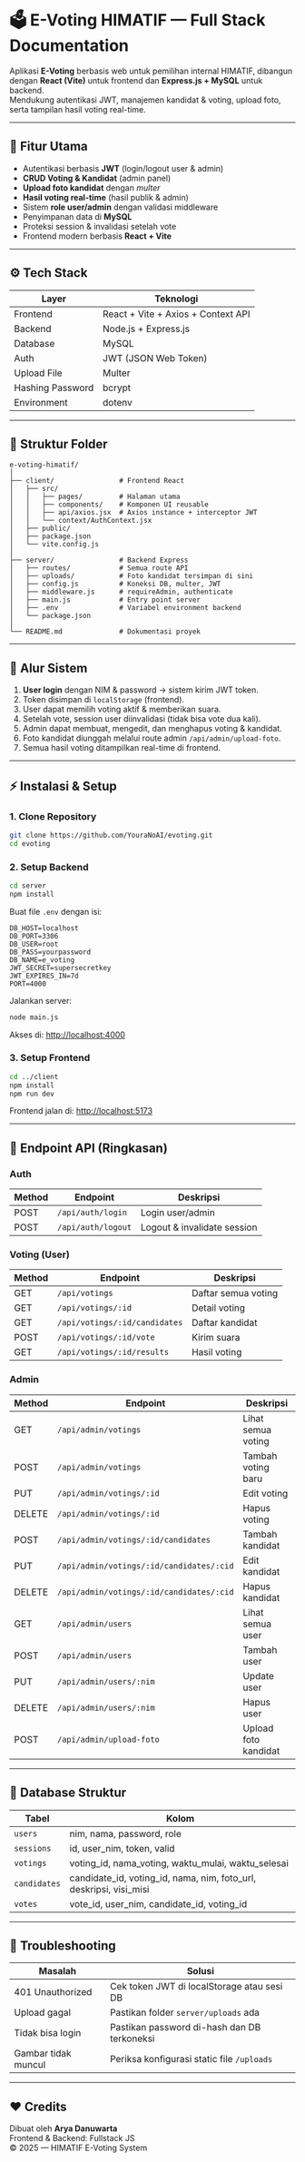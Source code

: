 # 🗳️ E-Voting HIMATIF — Full Stack Documentation

Aplikasi **E-Voting** berbasis web untuk pemilihan internal HIMATIF, dibangun dengan **React (Vite)** untuk frontend dan **Express.js + MySQL** untuk backend.  
Mendukung autentikasi JWT, manajemen kandidat & voting, upload foto, serta tampilan hasil voting real-time.

---

## 🚀 Fitur Utama

- Autentikasi berbasis **JWT** (login/logout user & admin)
- **CRUD Voting & Kandidat** (admin panel)
- **Upload foto kandidat** dengan *multer*
- **Hasil voting real-time** (hasil publik & admin)
- Sistem **role user/admin** dengan validasi middleware
- Penyimpanan data di **MySQL**
- Proteksi session & invalidasi setelah vote
- Frontend modern berbasis **React + Vite**

---

## ⚙️ Tech Stack

| Layer | Teknologi |
|-------|------------|
| Frontend | React + Vite + Axios + Context API |
| Backend | Node.js + Express.js |
| Database | MySQL |
| Auth | JWT (JSON Web Token) |
| Upload File | Multer |
| Hashing Password | bcrypt |
| Environment | dotenv |

---

## 🧩 Struktur Folder

```
e-voting-himatif/
│
├── client/                # Frontend React
│   ├── src/
│   │   ├── pages/         # Halaman utama
│   │   ├── components/    # Komponen UI reusable
│   │   ├── api/axios.jsx  # Axios instance + interceptor JWT
│   │   └── context/AuthContext.jsx
│   ├── public/
│   ├── package.json
│   └── vite.config.js
│
├── server/                # Backend Express
│   ├── routes/            # Semua route API
│   ├── uploads/           # Foto kandidat tersimpan di sini
│   ├── config.js          # Koneksi DB, multer, JWT
│   ├── middleware.js      # requireAdmin, authenticate
│   ├── main.js            # Entry point server
│   ├── .env               # Variabel environment backend
│   └── package.json
│
└── README.md              # Dokumentasi proyek
```

---

## 🧠 Alur Sistem

1. **User login** dengan NIM & password → sistem kirim JWT token.
2. Token disimpan di `localStorage` (frontend).
3. User dapat memilih voting aktif & memberikan suara.
4. Setelah vote, session user diinvalidasi (tidak bisa vote dua kali).
5. Admin dapat membuat, mengedit, dan menghapus voting & kandidat.
6. Foto kandidat diunggah melalui route admin `/api/admin/upload-foto`.
7. Semua hasil voting ditampilkan real-time di frontend.

---

## ⚡ Instalasi & Setup

### 1. Clone Repository
```bash
git clone https://github.com/YouraNoAI/evoting.git
cd evoting
```

### 2. Setup Backend
```bash
cd server
npm install
```
Buat file `.env` dengan isi:
```env
DB_HOST=localhost
DB_PORT=3306
DB_USER=root
DB_PASS=yourpassword
DB_NAME=e_voting
JWT_SECRET=supersecretkey
JWT_EXPIRES_IN=7d
PORT=4000
```

Jalankan server:
```bash
node main.js
```
Akses di: [http://localhost:4000](http://localhost:4000)

### 3. Setup Frontend
```bash
cd ../client
npm install
npm run dev
```
Frontend jalan di: [http://localhost:5173](http://localhost:5173)

---

## 🔑 Endpoint API (Ringkasan)

### Auth
| Method | Endpoint | Deskripsi |
|---------|-----------|-----------|
| POST | `/api/auth/login` | Login user/admin |
| POST | `/api/auth/logout` | Logout & invalidate session |

### Voting (User)
| Method | Endpoint | Deskripsi |
|---------|-----------|-----------|
| GET | `/api/votings` | Daftar semua voting |
| GET | `/api/votings/:id` | Detail voting |
| GET | `/api/votings/:id/candidates` | Daftar kandidat |
| POST | `/api/votings/:id/vote` | Kirim suara |
| GET | `/api/votings/:id/results` | Hasil voting |

### Admin
| Method | Endpoint | Deskripsi |
|---------|-----------|-----------|
| GET | `/api/admin/votings` | Lihat semua voting |
| POST | `/api/admin/votings` | Tambah voting baru |
| PUT | `/api/admin/votings/:id` | Edit voting |
| DELETE | `/api/admin/votings/:id` | Hapus voting |
| POST | `/api/admin/votings/:id/candidates` | Tambah kandidat |
| PUT | `/api/admin/votings/:id/candidates/:cid` | Edit kandidat |
| DELETE | `/api/admin/votings/:id/candidates/:cid` | Hapus kandidat |
| GET | `/api/admin/users` | Lihat semua user |
| POST | `/api/admin/users` | Tambah user |
| PUT | `/api/admin/users/:nim` | Update user |
| DELETE | `/api/admin/users/:nim` | Hapus user |
| POST | `/api/admin/upload-foto` | Upload foto kandidat |

---

## 💾 Database Struktur

| Tabel | Kolom |
|--------|--------|
| `users` | nim, nama, password, role |
| `sessions` | id, user_nim, token, valid |
| `votings` | voting_id, nama_voting, waktu_mulai, waktu_selesai |
| `candidates` | candidate_id, voting_id, nama, nim, foto_url, deskripsi, visi_misi |
| `votes` | vote_id, user_nim, candidate_id, voting_id |

---

## 🧰 Troubleshooting

| Masalah | Solusi |
|----------|---------|
| 401 Unauthorized | Cek token JWT di localStorage atau sesi DB |
| Upload gagal | Pastikan folder `server/uploads` ada |
| Tidak bisa login | Pastikan password di-hash dan DB terkoneksi |
| Gambar tidak muncul | Periksa konfigurasi static file `/uploads` |

---

## ❤️ Credits
Dibuat oleh **Arya Danuwarta**  
Frontend & Backend: Fullstack JS  
© 2025 — HIMATIF E-Voting System
